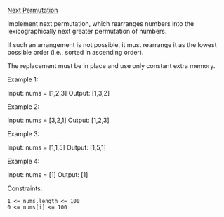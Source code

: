 [Next Permutation](https://leetcode.com/problems/next-permutation/)

Implement next permutation, which rearranges numbers into the lexicographically next greater permutation of numbers.

If such an arrangement is not possible, it must rearrange it as the lowest possible order (i.e., sorted in ascending order).

The replacement must be in place and use only constant extra memory.

 

Example 1:

Input: nums = [1,2,3]
Output: [1,3,2]

Example 2:

Input: nums = [3,2,1]
Output: [1,2,3]

Example 3:

Input: nums = [1,1,5]
Output: [1,5,1]

Example 4:

Input: nums = [1]
Output: [1]

 

Constraints:

    1 <= nums.length <= 100
    0 <= nums[i] <= 100

